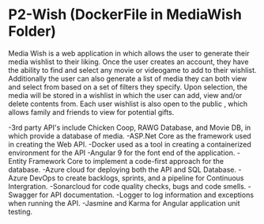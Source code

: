 # P2-Wish (DockerFile in MediaWish Folder)

Media Wish is a web application in which allows the user to generate their media wishlist to their liking. Once the user creates an account, they have the ability to find and select any movie or videogame to add to their wishlist. Additionally the user can also generate a list of media they can both view and select from based on a set of filters they specify. Upon selection, the media will be stored in a wishlist in which the user can add, view and/or delete contents from. Each user wishlist is also open to the public , which allows family and friends to view for potential gifts. 

-3rd party API's include Chicken Coop, RAWG Database, and Movie DB, in which provide a database of media.
-ASP.Net Core as the framework used in creating the Web API.
-Docker used as a tool in creating a containerized environment for the API 
-Angular 9 for the font end of the application.
-Entity Framework Core to implement a code-first approach for the database.
-Azure cloud for deploying both the API and SQL Database.
-Azure DevOps to create backlogs, sprints, and a pipeline for Continuous Intergration.
-Sonarcloud for code quality checks, bugs and code smells.
-Swagger for API documentation.
-Logger to log information and exceptions when running the API.
-Jasmine and Karma for Angular application unit testing.
